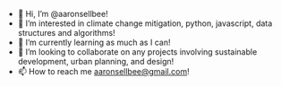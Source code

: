 - 👋 Hi, I’m @aaronsellbee!
- 👀 I’m interested in climate change mitigation, python, javascript, data structures and algorithms!
- 🌱 I’m currently learning as much as I can!
- 💞️ I’m looking to collaborate on any projects involving sustainable development, urban planning, and design!
- 📫 How to reach me aaronsellbee@gmail.com!

<!---
aaronsellbee/aaronsellbee is a ✨ special ✨ repository because its `README.md` (this file) appears on your GitHub profile.
You can click the Preview link to take a look at your changes.
--->
